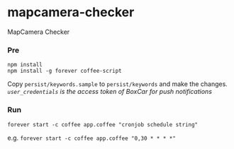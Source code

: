 mapcamera-checker
=================

MapCamera Checker

### Pre

`npm install`  
`npm install -g forever coffee-script`

Copy `persist/keywords.sample` to `persist/keywords` and make the changes.  
_`user_credentials` is the access token of BoxCar for push notifications_

### Run

`forever start -c coffee app.coffee "cronjob schedule string"`  

e.g. `forever start -c coffee app.coffee "0,30 * * * *"`
